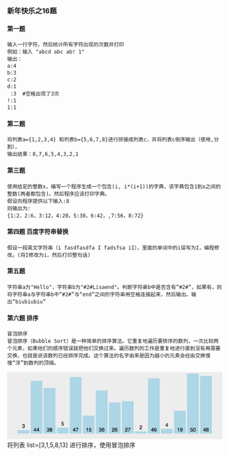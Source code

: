 ### 新年快乐之16题



#### 第一题
    输入一行字符，然后统计所有字符出现的次数并打印
    例如：输入 "abcd abc ab! 1"
    输出：
    a:4
    b:3
    c:2
    d:1
     :3  #空格出现了3次
    !:1
    1:1

#### 第二题
    将列表a={1,2,3,4} 和列表b={5,6,7,8}进行拼接成列表c，并将列表c倒序输出（使用,分割），
    输出结果：8,7,6,5,4,3,2,1

#### 第三题
    使用给定的整数x，编写一个程序生成一个包含(i, i*(i+1))的字典，该字典包含1到x之间的整数(两者都包含)。然后程序应该打印字典。
    假设向程序提供以下输入:8
    则输出为:
    {1:2，2:6，3:12，4:20，5:30，6:42，,7:56，8:72}

#### 第四题 百度字符串替换
    假设一段英文字符串（i fasdfasdfa I fadsfsa iI），里面的单词中的i误写为I，编程修改。(将I修改为i，然后打印整句话)

#### 第五题
    字符串a为"Hello"，字符串b为"#2#Lisaend"。判断字符串b中是否含有“#2#”，如果有，则将字符串a与字符串b中“#2#”与“end”之间的字符串用空格连接起来，然后输出。输出“biubiubiu”

#### 第六题 排序
    冒泡排序 
    冒泡排序（Bubble Sort）是一种简单的排序算法。它重复地遍历要排序的数列，一次比较两个元素，如果他们的顺序错误就把他们交换过来。遍历数列的工作是重复地进行直到没有再需要交换，也就是说该数列已经排序完成。这个算法的名字由来是因为越小的元素会经由交换慢慢“浮”到数列的顶端。

![image](https://github.com/daisenrong/python-learn/blob/master/resource/static/img/6044183-c2e1b3b5f12841fb.gif)
    将列表 list=[3,1,5,8,13] 进行排序，使用冒泡排序


